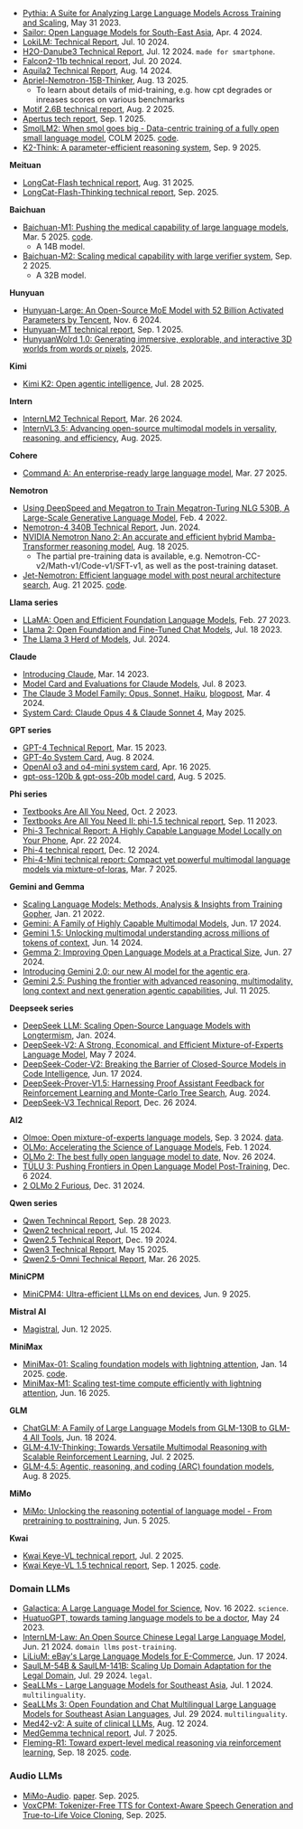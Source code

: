 
- [Pythia: A Suite for Analyzing Large Language Models Across Training and Scaling](https://arxiv.org/pdf/2304.01373), May 31 2023.
- [Sailor: Open Language Models for South-East Asia](https://arxiv.org/pdf/2404.03608), Apr. 4 2024.
- [LokiLM: Technical Report](https://arxiv.org/abs/2407.07370), Jul. 10 2024.
- [H2O-Danube3 Technical Report](https://arxiv.org/pdf/2407.09276), Jul. 12 2024. `made for smartphone`.
- [Falcon2-11b technical report](https://arxiv.org/pdf/2407.14885), Jul. 20 2024.
- [Aquila2 Technical Report](https://arxiv.org/pdf/2408.07410), Aug. 14 2024.
- [Apriel-Nemotron-15B-Thinker](https://arxiv.org/pdf/2508.10948), Aug. 13 2025.
  - To learn about details of mid-training, e.g. how cpt degrades or inreases scores on various benchmarks
- [Motif 2.6B technical report](https://arxiv.org/pdf/2508.09148), Aug. 2 2025.
- [Apertus tech report](https://github.com/swiss-ai/apertus-tech-report/tree/main), Sep. 1 2025.
- [SmolLM2: When smol goes big - Data-centric training of a fully open small language model](https://openreview.net/pdf?id=3JiCl2A14H), COLM 2025. [code](https://openreview.net/pdf?id=3JiCl2A14H).
- [K2-Think: A parameter-efficient reasoning system](https://k2think-about.pages.dev/assets/tech-report/K2-Think_Tech-Report.pdf), Sep. 9 2025.

**Meituan**
- [LongCat-Flash technical report](https://t.co/QGZbEMOMLl), Aug. 31 2025.
- [LongCat-Flash-Thinking technical report](https://github.com/meituan-longcat/LongCat-Flash-Thinking/blob/main/tech_report.pdf), Sep. 2025.

**Baichuan**
- [Baichuan-M1: Pushing the medical capability of large language models](https://arxiv.org/pdf/2502.12671), Mar. 5 2025. [code](https://github.com/baichuan-inc/Baichuan-M1-14B).
  - A 14B model.
- [Baichuan-M2: Scaling medical capability with large verifier system](https://arxiv.org/pdf/2509.02208), Sep. 2 2025.
  - A 32B model. 

**Hunyuan**
- [Hunyuan-Large: An Open-Source MoE Model with 52 Billion Activated Parameters by Tencent](https://arxiv.org/pdf/2411.02265), Nov. 6 2024.
- [Hunyuan-MT technical report](https://github.com/Tencent-Hunyuan/Hunyuan-MT/blob/main/Hunyuan_MT_Technical_Report.pdf), Sep. 1 2025.
- [HunyuanWolrd 1.0: Generating immersive, explorable, and interactive 3D worlds from words or pixels](https://3d-models.hunyuan.tencent.com/world/HY_World_1_technical_report.pdf), 2025.

**Kimi**
- [Kimi K2: Open agentic intelligence](https://arxiv.org/pdf/2507.20534), Jul. 28 2025.

**Intern**
- [InternLM2 Technical Report](https://arxiv.org/pdf/2403.17297), Mar. 26 2024.
- [InternVL3.5: Advancing open-source multimodal models in versality, reasoning, and efficiency](https://arxiv.org/pdf/2508.18265), Aug. 2025.

**Cohere**
- [Command A: An enterprise-ready large language model](https://cohere.com/research/papers/command-a-technical-report.pdf), Mar. 27 2025.

**Nemotron**
- [Using DeepSpeed and Megatron to Train Megatron-Turing NLG 530B, A Large-Scale Generative Language Model](https://arxiv.org/pdf/2201.11990), Feb. 4 2022.
- [Nemotron-4 340B Technical Report](https://d1qx31qr3h6wln.cloudfront.net/publications/Nemotron_4_340B_8T_0.pdf), Jun. 2024.
- [NVIDIA Nemotron Nano 2: An accurate and efficient hybrid Mamba-Transformer reasoning model](https://research.nvidia.com/labs/adlr/files/NVIDIA-Nemotron-Nano-2-Technical-Report.pdf), Aug. 18 2025.
  - The partial pre-training data is available, e.g. Nemotron-CC-v2/Math-v1/Code-v1/SFT-v1, as well as the post-training dataset.
- [Jet-Nemotron: Efficient language model with post neural architecture search](https://arxiv.org/pdf/2508.15884), Aug. 21 2025. [code](https://github.com/NVlabs/Jet-Nemotron).

**Llama series**
- [LLaMA: Open and Efficient Foundation Language Models](https://arxiv.org/abs/2302.13971), Feb. 27 2023.
- [Llama 2: Open Foundation and Fine-Tuned Chat Models](https://arxiv.org/abs/2307.09288), Jul. 18 2023.
- [The Llama 3 Herd of Models](https://arxiv.org/pdf/2407.21783), Jul. 2024.

**Claude**
- [Introducing Claude](https://www.anthropic.com/news/introducing-claude), Mar. 14 2023.
- [Model Card and Evaluations for Claude Models](https://www-cdn.anthropic.com/bd2a28d2535bfb0494cc8e2a3bf135d2e7523226/Model-Card-Claude-2.pdf), Jul. 8 2023.
- [The Claude 3 Model Family: Opus, Sonnet, Haiku](https://www-cdn.anthropic.com/de8ba9b01c9ab7cbabf5c33b80b7bbc618857627/Model_Card_Claude_3.pdf), [blogpost](https://www.anthropic.com/news/claude-3-family), Mar. 4 2024.
- [System Card: Claude Opus 4 & Claude Sonnet 4](https://www-cdn.anthropic.com/6be99a52cb68eb70eb9572b4cafad13df32ed995.pdf), May 2025.

**GPT series**
- [GPT-4 Technical Report](https://arxiv.org/abs/2303.08774), Mar. 15 2023.
- [GPT-4o System Card](https://arxiv.org/pdf/2410.21276), Aug. 8 2024.
- [OpenAI o3 and o4-mini system card](https://cdn.openai.com/pdf/2221c875-02dc-4789-800b-e7758f3722c1/o3-and-o4-mini-system-card.pdf), Apr. 16 2025.
- [gpt-oss-120b & gpt-oss-20b model card](https://cdn.openai.com/pdf/419b6906-9da6-406c-a19d-1bb078ac7637/oai_gpt-oss_model_card.pdf), Aug. 5 2025.

**Phi series**
- [Textbooks Are All You Need](https://arxiv.org/pdf/2306.11644), Oct. 2 2023.
- [Textbooks Are All You Need II: phi-1.5 technical report](https://arxiv.org/abs/2309.05463), Sep. 11 2023.
- [Phi-3 Technical Report: A Highly Capable Language Model Locally on Your Phone](https://arxiv.org/abs/2404.14219), Apr. 22 2024.
- [Phi-4 technical report](https://arxiv.org/pdf/2412.08905), Dec. 12 2024.
- [Phi-4-Mini technical report: Compact yet powerful multimodal language models via mixture-of-loras](https://arxiv.org/pdf/2503.01743), Mar. 7 2025.

**Gemini and Gemma**
- [Scaling Language Models: Methods, Analysis & Insights from Training Gopher](https://arxiv.org/pdf/2112.11446), Jan. 21 2022.
- [Gemini: A Family of Highly Capable Multimodal Models](https://arxiv.org/pdf/2312.11805), Jun. 17 2024.
- [Gemini 1.5: Unlocking multimodal understanding across millions of tokens of context](https://arxiv.org/pdf/2403.05530), Jun. 14 2024.
- [Gemma 2: Improving Open Language Models at a Practical Size](https://storage.googleapis.com/deepmind-media/gemma/gemma-2-report.pdf), Jun. 27 2024.
- [Introducing Gemini 2.0: our new AI model for the agentic era](https://blog.google/technology/google-deepmind/google-gemini-ai-update-december-2024/#ceo-message).
- [Gemini 2.5: Pushing the frontier with advanced reasoning, multimodality, long context and next generation agentic capabilities](https://arxiv.org/pdf/2507.06261), Jul. 11 2025.

**Deepseek series**
- [DeepSeek LLM: Scaling Open-Source Language Models with Longtermism](https://arxiv.org/abs/2401.02954), Jan. 2024.
- [DeepSeek-V2: A Strong, Economical, and Efficient Mixture-of-Experts Language Model](https://arxiv.org/abs/2405.04434), May 7 2024.
- [DeepSeek-Coder-V2: Breaking the Barrier of Closed-Source Models in Code Intelligence](https://arxiv.org/abs/2406.11931), Jun. 17 2024.
- [DeepSeek-Prover-V1.5: Harnessing Proof Assistant Feedback for Reinforcement Learning and Monte-Carlo Tree Search](https://arxiv.org/pdf/2408.08152), Aug. 2024.
- [DeepSeek-V3 Technical Report](https://arxiv.org/abs/2412.19437), Dec. 26 2024.

**AI2**
- [Olmoe: Open mixture-of-experts language models](https://arxiv.org/pdf/2409.02060), Sep. 3 2024. [data](https://huggingface.co/datasets/allenai/OLMoE-mix-0924).
- [OLMo: Accelerating the Science of Language Models](https://arxiv.org/abs/2402.00838), Feb. 1 2024.
- [OLMo 2: The best fully open language model to date](https://allenai.org/blog/olmo2), Nov. 26 2024.
- [TÜLU 3: Pushing Frontiers in Open Language Model Post-Training](https://arxiv.org/pdf/2411.15124), Dec. 6 2024.
- [2 OLMo 2 Furious](https://arxiv.org/pdf/2501.00656), Dec. 31 2024.

**Qwen series**
- [Qwen Technincal Report](https://arxiv.org/pdf/2309.16609), Sep. 28 2023.
- [Qwen2 technical report](https://arxiv.org/pdf/2407.10671), Jul. 15 2024.
- [Qwen2.5 Technical Report](https://arxiv.org/pdf/2412.15115), Dec. 19 2024.
- [Qwen3 Technical Report](https://arxiv.org/pdf/2505.09388), May 15 2025.
- [Qwen2.5-Omni Technical Report](https://arxiv.org/pdf/2503.20215), Mar. 26 2025.

**MiniCPM**
- [MiniCPM4: Ultra-efficient LLMs on end devices](https://arxiv.org/pdf/2506.07900), Jun. 9 2025.

**Mistral AI**
- [Magistral](https://arxiv.org/pdf/2506.10910), Jun. 12 2025.

**MiniMax**
- [MiniMax-01: Scaling foundation models with lightning attention](https://arxiv.org/pdf/2501.08313), Jan. 14 2025. [code](https://github.com/MiniMax-AI/MiniMax-01).
- [MiniMax-M1: Scaling test-time compute efficiently with lightning attention](https://github.com/MiniMax-AI/MiniMax-M1/blob/main/MiniMax_M1_tech_report.pdf), Jun. 16 2025.

**GLM**
- [ChatGLM: A Family of Large Language Models from GLM-130B to GLM-4 All Tools](https://arxiv.org/pdf/2406.12793), Jun. 18 2024.
- [GLM-4.1V-Thinking: Towards Versatile Multimodal Reasoning with Scalable Reinforcement Learning](https://arxiv.org/pdf/2507.01006), Jul. 2 2025.
- [GLM-4.5: Agentic, reasoning, and coding (ARC) foundation models](https://arxiv.org/pdf/2508.06471), Aug. 8 2025.

**MiMo**
- [MiMo: Unlocking the reasoning potential of language model - From pretraining to posttraining](https://arxiv.org/pdf/2505.07608), Jun. 5 2025.

**Kwai**
- [Kwai Keye-VL technical report](https://arxiv.org/pdf/2507.01949), Jul. 2 2025.
- [Kwai Keye-VL 1.5 technical report](https://arxiv.org/pdf/2509.01563), Sep. 1 2025. [code](https://github.com/Kwai-Keye/Keye).

### Domain LLMs

- [Galactica: A Large Language Model for Science](https://arxiv.org/pdf/2211.09085), Nov. 16 2022. `science`.
- [HuatuoGPT, towards taming language models to be a doctor](https://arxiv.org/pdf/2305.15075), May 24 2023.
- [InternLM-Law: An Open Source Chinese Legal Large Language Model](https://arxiv.org/pdf/2406.14887), Jun. 21 2024. `domain llms` `post-training`.
- [LiLiuM: eBay's Large Language Models for E-Commerce](https://arxiv.org/pdf/2406.12023), Jun. 17 2024.
- [SaulLM-54B & SaulLM-141B: Scaling Up Domain Adaptation for the Legal Domain](https://arxiv.org/pdf/2407.19584), Jul. 29 2024. `legal`.
- [SeaLLMs - Large Language Models for Southeast Asia](https://arxiv.org/pdf/2312.00738), Jul. 1 2024. `multilinguality`.
- [SeaLLMs 3: Open Foundation and Chat Multilingual Large Language Models for Southeast Asian Languages](https://arxiv.org/pdf/2407.19672), Jul. 29 2024. `multilinguality`.
- [Med42-v2: A suite of clinical LLMs](https://arxiv.org/pdf/2408.06142), Aug. 12 2024.
- [MedGemma technical report](https://arxiv.org/pdf/2507.05201), Jul. 7 2025.
- [Fleming-R1: Toward expert-level medical reasoning via reinforcement learning](https://arxiv.org/pdf/2509.15279), Sep. 18 2025. [code](https://github.com/UbiquantAI/Fleming-R1).

### Audio LLMs

- [MiMo-Audio](https://xiaomimimo.github.io/MiMo-Audio-Demo/). [paper](https://github.com/XiaomiMiMo/MiMo-Audio/blob/main/MiMo-Audio-Technical-Report.pdf). Sep. 2025.
- [VoxCPM: Tokenizer-Free TTS for Context-Aware Speech Generation and True-to-Life Voice Cloning](https://github.com/OpenBMB/VoxCPM), Sep. 2025.


